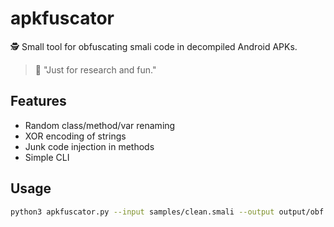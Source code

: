 # apkfuscator

🕵️ Small tool for obfuscating smali code in decompiled Android APKs.

> 💬 "Just for research and fun."

## Features

- Random class/method/var renaming
- XOR encoding of strings
- Junk code injection in methods
- Simple CLI

## Usage

```bash
python3 apkfuscator.py --input samples/clean.smali --output output/obf.smali
```